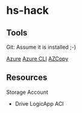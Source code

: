 # hs-hack
## Tools
Git: Assume it is installed ;-)

[Azure](https://portal.azure.com)
[Azure CLI](https://docs.microsoft.com/en-us/cli/azure/install-azure-cli?view=azure-cli-latest)
[AZCopy](https://docs.microsoft.com/en-us/azure/storage/common/storage-use-azcopy-linux)

## Resources
Storage Account
- Drive
LogicApp
ACI